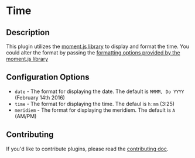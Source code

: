 # Time


## Description ##
This plugin utilizes the [moment.js library](http://momentjs.com/) to display and format the time. You could alter the format by passing the [formatting options provided by the moment.js library](http://momentjs.com/docs/#/displaying/) 


## Configuration Options ##

- `date` - The format for displaying the date. The default is `MMMM, Do YYYY` (February 14th 2016)
- `time` - The format for displaying the time. The defaul is `h:mm` (3:25)
- `meridiem` - The format for displaying the meridiem. The default is `A` (AM/PM)


## Contributing ##

If you'd like to contribute plugins, please read the [contributing doc](https://github.com/UnitiApp/uniti-plugins/blob/master/CONTRIBUTE.md).
